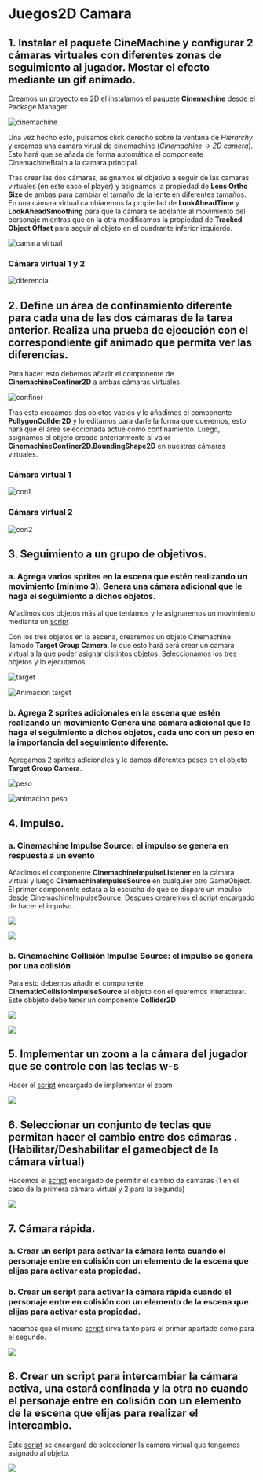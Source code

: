 # Juegos2D Camara
 
## 1. Instalar el paquete CineMachine y configurar 2 cámaras virtuales con diferentes zonas de seguimiento al jugador. Mostar el efecto mediante un gif animado.

Creamos un proyecto en 2D el instalamos el paquete **Cinemachine** desde el Package Manager

![cinemachine](https://github.com/Alu0101030562/Screenshots/blob/main/Screenshots/Cinemachine2D/1.%20cinemachine.PNG)

Una vez hecho esto, pulsamos click derecho sobre la ventana de *Hierarchy* y creamos una camara virual de cinemachine (*Cinemachine -> 2D camera*). Esto hará que se añada de forma automática el componente CinemachineBrain a la camara principal.

Tras crear las dos cámaras, asignamos el objetivo a seguir de las camaras virtuales (en este caso el player) y asignamos la propiedad de **Lens Ortho Size** de ambas para cambiar el tamaño de la lente en diferentes tamaños. En una cámara virtual cambiaremos la propiedad de **LookAheadTime** y **LookAheadSmoothing** para que la cámara se adelante al movimiento del personaje mientras que en la otra modificamos la propiedad de **Tracked Object Offset** para seguir al objeto en el cuadrante inferior izquierdo.

![camara virtual](https://github.com/Alu0101030562/Screenshots/blob/main/Screenshots/Cinemachine2D/2.%20Camaras%20virtuales.PNG)

### Cámara virtual 1 y 2

![diferencia](https://github.com/Alu0101030562/Screenshots/blob/main/Screenshots/Cinemachine2D/3.%20Ejecucion%20camaras%20virtuales.gif)

## 2. Define un área de confinamiento diferente para cada una de las dos cámaras de la tarea anterior. Realiza una prueba de ejecución con el correspondiente gif animado que permita ver las diferencias.

Para hacer esto debemos añadir el componente de **CinemachineConfiner2D** a ambas cámaras virtuales.

![confiner](https://github.com/Alu0101030562/Screenshots/blob/main/Screenshots/Cinemachine2D/4.%20Cofiner.png)

Tras esto creaamos dos objetos vacios y le añadimos el componente **PollygonCollder2D** y lo editamos para darle la forma que queremos, esto hará que el área seleccionada actue como confinamiento.
Luego, asignamos el objeto creado anteriormente al valor **CinemachineConfiner2D.BoundingShape2D** en nuestras cámaras virtuales.

### Cámara virtual 1 

![con1](https://github.com/Alu0101030562/Screenshots/blob/main/Screenshots/Cinemachine2D/5.%20Ejecucion%20cofiner1.gif)

### Cámara virtual 2

![con2](https://github.com/Alu0101030562/Screenshots/blob/main/Screenshots/Cinemachine2D/6.%20Ejecucion%20cofiner2.gif)

## 3. Seguimiento a un grupo de objetivos.
### a. Agrega varios sprites en la escena que estén realizando un movimiento (mínimo 3). Genera una cámara adicional que le haga el seguimiento a dichos objetos.

Añadimos dos objetos más al que teníamos y le asignaremos un movimiento mediante un [script](https://github.com/Alu0101030562/Juegos2D-Camara/blob/main/Assets/Scripts/EnemyMovement.cs)

Con los tres objetos en la escena, crearemos un objeto Cinemachine llamado **Target Group Camera**. lo que esto hará será crear un camara virtual a la que poder asignar distintos objetos. Seleccionamos los tres objetos y lo ejecutamos.

![target](https://github.com/Alu0101030562/Screenshots/blob/main/Screenshots/Cinemachine2D/7.%20Target%20Group%20camera.PNG)

![Animacion target](https://github.com/Alu0101030562/Screenshots/blob/main/Screenshots/Cinemachine2D/8.%20Ejecuci%C3%B3n%20group%20target.gif)

### b. Agrega 2 sprites adicionales en la escena que estén realizando un movimiento Genera una cámara adicional que le haga el seguimiento a dichos objetos, cada uno con un peso en la importancia del seguimiento diferente.

Agregamos 2 sprites adicionales y le damos diferentes pesos en el objeto **Target Group Camera**.

![peso](https://github.com/Alu0101030562/Screenshots/blob/main/Screenshots/Cinemachine2D/9.%20Peso%20objetos.PNG)

![animacion peso](https://github.com/Alu0101030562/Screenshots/blob/main/Screenshots/Cinemachine2D/10.%20Ejecuci%C3%B3n%20group%20target%20con%20pesos.gif)

## 4. Impulso.
### a. Cinemachine Impulse Source: el impulso se genera en respuesta a un evento
Añadimos el componente **CinemachineImpulseListener** en la cámara virtual y luego **CinemachineImpulseSource** en cualquier otro GameObject. El primer componente estará a la escucha de que se dispare un impulso desde CinemachineImpulseSource. Después crearemos el [script](https://github.com/Alu0101030562/Juegos2D-Camara/blob/main/Assets/Scripts/CameraShake.cs) encargado de hacer el impulso.

![](https://github.com/Alu0101030562/Screenshots/blob/main/Screenshots/Cinemachine2D/11.%20Cinemachine%20impulse.PNG)

![](https://github.com/Alu0101030562/Screenshots/blob/main/Screenshots/Cinemachine2D/12.%20Ejecuci%C3%B3n%20cinemachine%20impulse.gif)

### b. Cinemachine Collisión Impulse Source: el impulso se genera por una colisión

Para esto debemos añadir el componente **CinematicCollisionImpulseSource** al objeto con el queremos interactuar. Este obbjeto debe tener un componente **Collider2D**

![](https://github.com/Alu0101030562/Screenshots/blob/main/Screenshots/Cinemachine2D/13.%20Cinemachine%20impulse%20collider.PNG)

![](https://github.com/Alu0101030562/Screenshots/blob/main/Screenshots/Cinemachine2D/14.%20Ejecuci%C3%B3n%20cinemachine%20impulse%20collider.gif)

## 5. Implementar un zoom a la cámara del jugador que se controle con las teclas w-s

Hacer el [script](https://github.com/Alu0101030562/Juegos2D-Camara/blob/main/Assets/Scripts/CameraZoom.cs) encargado de implementar el zoom

![](https://github.com/Alu0101030562/Screenshots/blob/main/Screenshots/Cinemachine2D/15.%20zoom%20camara.gif)

## 6. Seleccionar un conjunto de teclas que permitan hacer el cambio entre dos cámaras . (Habilitar/Deshabilitar el gameobject de la cámara virtual)

Hacemos el [script](https://github.com/Alu0101030562/Juegos2D-Camara/blob/main/Assets/Scripts/CameraSwitcher.cs) encargado de permitir el cambio de camaras (1 en el caso de la primera cámara virtual y 2 para la segunda)

![](https://github.com/Alu0101030562/Screenshots/blob/main/Screenshots/Cinemachine2D/16.%20cambio%20de%20camara.gif)

## 7. Cámara rápida.
### a. Crear un script para activar la cámara lenta cuando el personaje entre en colisión con un elemento de la escena que elijas para activar esta propiedad.
### b. Crear un script para activar la cámara rápida cuando el personaje entre en colisión con un elemento de la escena que elijas para activar esta propiedad.

hacemos que el mismo [script](https://github.com/Alu0101030562/Juegos2D-Camara/blob/main/Assets/Scripts/TimeEffectTrigger.cs) sirva tanto para el primer apartado como para el segundo.

![](https://github.com/Alu0101030562/Screenshots/blob/main/Screenshots/Cinemachine2D/17.%20camara%20rapida%20y%20lenta.gif)

## 8. Crear un script para intercambiar la cámara activa, una estará confinada y la otra no cuando el personaje entre en colisión con un elemento de la escena que elijas para realizar el intercambio.

Este [script](https://github.com/Alu0101030562/Juegos2D-Camara/blob/main/Assets/Scripts/CameraTransition.cs) se encargará de seleccionar la cámara virtual que tengamos asignado al objeto.

![](https://github.com/Alu0101030562/Screenshots/blob/main/Screenshots/Cinemachine2D/18.%20Intercambio%20de%20c%C3%A1maras.gif)
